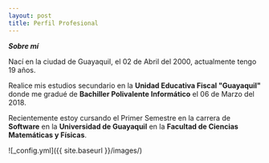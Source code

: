```yaml
---
layout: post
title: Perfil Profesional 
---
```


___Sobre mí___

Nací en la ciudad de Guayaquil, el 02 de Abril del 2000, actualmente tengo 19 años.

Realice mis estudios secundario en la __Unidad Educativa Fiscal "Guayaquil"__ donde me gradué de __Bachiller Polivalente Informático__ el 06 de Marzo del 2018.

Recientemente estoy cursando el Primer Semestre en la carrera de __Software__ en la __Universidad de Guayaquil__ en la __Facultad de Ciencias Matemáticas y Físicas__.

![_config.yml]({{ site.baseurl }}/images/)



